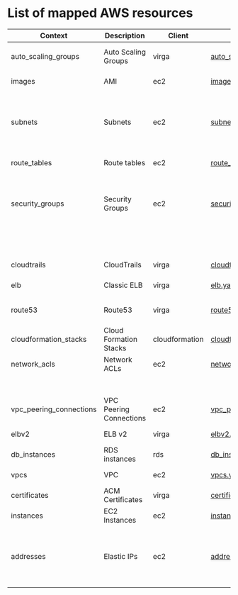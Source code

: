 # List of mapped AWS resources

Context|Description|Client|Definition file|Identifier key|Filter
---|---|---|---|---|---
| auto_scaling_groups | Auto Scaling Groups | virga | [auto_scaling_groups.yaml](../virga/providers/aws/definitions/auto_scaling_groups.yaml) | name | {"key": "AutoScalingGroupNames", "type": "string"} |
| images | AMI | ec2 | [images.yaml](../virga/providers/aws/definitions/images.yaml) | id | {"key": "image-id", "type": "filter"} |
|  |  |  |  | name | {"key": "name", "type": "filter"} |
| subnets | Subnets | ec2 | [subnets.yaml](../virga/providers/aws/definitions/subnets.yaml) | id | {"key": "subnet-id", "type": "filter"} |
|  |  |  |  | name | {"key": "tag:Name", "type": "filter"} |
| route_tables | Route tables | ec2 | [route_tables.yaml](../virga/providers/aws/definitions/route_tables.yaml) | id | {"key": "route-table-id", "type": "filter"} |
|  |  |  |  | name | {"key": "tag:Name", "type": "filter"} |
| security_groups | Security Groups | ec2 | [security_groups.yaml](../virga/providers/aws/definitions/security_groups.yaml) | id | {"key": "group-id", "type": "filter"} |
|  |  |  |  | name | {"key": "tag:Name", "type": "filter"} |
|  |  |  |  | group_name | {"key": "group-name", "type": "filter"} |
| cloudtrails | CloudTrails | virga | [cloudtrails.yaml](../virga/providers/aws/definitions/cloudtrails.yaml) | name | {"key": "name", "type": "string"} |
| elb | Classic ELB | virga | [elb.yaml](../virga/providers/aws/definitions/elb.yaml) | name | {"key": "name", "type": "string"} |
| route53 | Route53 | virga | [route53.yaml](../virga/providers/aws/definitions/route53.yaml) | record | {"key": ["record-name", "record-type"], "type": "and"} |
| cloudformation_stacks | Cloud Formation Stacks | cloudformation | [cloudformation_stacks.yaml](../virga/providers/aws/definitions/cloudformation_stacks.yaml) | name | {"key": "StackName", "type": "string"} |
| network_acls | Network ACLs | ec2 | [network_acls.yaml](../virga/providers/aws/definitions/network_acls.yaml) | id | {"key": "network-acl-id", "type": "filter"} |
|  |  |  |  | name | {"key": "tag:Name", "type": "filter"} |
| vpc_peering_connections | VPC Peering Connections | ec2 | [vpc_peering_connections.yaml](../virga/providers/aws/definitions/vpc_peering_connections.yaml) | name | {"key": "tag:Name", "type": "filter"} |
| elbv2 | ELB v2 | virga | [elbv2.yaml](../virga/providers/aws/definitions/elbv2.yaml) | name | {"key": "name", "type": "string"} |
| db_instances | RDS instances | rds | [db_instances.yaml](../virga/providers/aws/definitions/db_instances.yaml) | id | {"key": "db-instance-id", "type": "filter"} |
| vpcs | VPC | ec2 | [vpcs.yaml](../virga/providers/aws/definitions/vpcs.yaml) | name | {"key": "tag:Name", "type": "filter"} |
| certificates | ACM Certificates | virga | [certificates.yaml](../virga/providers/aws/definitions/certificates.yaml) | domain_name | {"key": "domain-name", "type": "string"} |
| instances | EC2 Instances | ec2 | [instances.yaml](../virga/providers/aws/definitions/instances.yaml) | id | {"key": "instance-id", "type": "filter"} |
|  |  |  |  | name | {"key": "tag:Name", "type": "filter"} |
| addresses | Elastic IPs | ec2 | [addresses.yaml](../virga/providers/aws/definitions/addresses.yaml) | id | {"key": "public-ip", "type": "filter"} |
|  |  |  |  | name | {"key": "tag:Name", "type": "filter"} |
